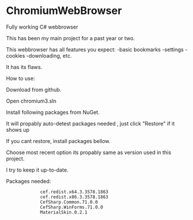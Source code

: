 # ChromiumWebBrowser
 Fully working C# webbrowser
 
 This has been my main project for a past year or two.
 
 This webbrowser has all features you expect:
  -basic bookmarks
  -settings
  -cookies
  -downloading, etc.
 
 It has its flaws.
 
 How to use:
 
  Download from github. 
  
  Open chromium3.sln
  
  Install following packages from NuGet. 
  
  It will propably auto-detest packages needed , just click "Restore" if it shows up
  
  If you cant restore, install packages bellow. 
  
  Choose most recent option its propably same as version used in this project. 
  
  I try to keep it up-to-date.
 
 Packages needed:
 
                 cef.redist.x64.3.3578.1863
                 cef.redist.x86.3.3578.1863
                 CefSharp.Common.71.0.0
                 CefSharp.WinForms.71.0.0
                 MaterialSkin.0.2.1
